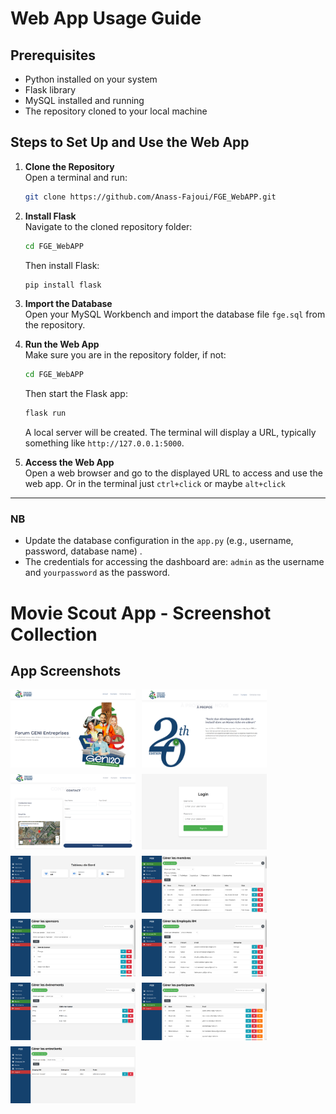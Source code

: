 # Web App Usage Guide

## Prerequisites
- Python installed on your system
- Flask library
- MySQL installed and running
- The repository cloned to your local machine

## Steps to Set Up and Use the Web App

1. **Clone the Repository**  
   Open a terminal and run:
   ```bash
   git clone https://github.com/Anass-Fajoui/FGE_WebAPP.git
   ```
   
2. **Install Flask**  
   Navigate to the cloned repository folder:
   ```bash
   cd FGE_WebAPP
   ```
   Then install Flask:
   ```bash
   pip install flask
   ```

3. **Import the Database**  
   Open your MySQL Workbench and import the database file `fge.sql` from the repository.  
  
4. **Run the Web App**  
   Make sure you are in the repository folder, if not:
   ```bash
   cd FGE_WebAPP
   ```
   Then start the Flask app:
   ```bash
   flask run
   ```
   A local server will be created. The terminal will display a URL, typically something like `http://127.0.0.1:5000`.

5. **Access the Web App**  
   Open a web browser and go to the displayed URL to access and use the web app.
   Or in the terminal just  `ctrl+click` or maybe `alt+click`

---

### NB

- Update the database configuration in the `app.py` (e.g., username, password, database name) .
- The credentials for accessing the dashboard are: `admin` as the username and `yourpassword` as the password.

# Movie Scout App - Screenshot Collection

## App Screenshots

<div style="display: flex; flex-wrap: wrap; gap: 10px;">
  <img src="./Screenshots/Screenshot1.png" alt="Screenshot 1" width="200">
  <img src="./Screenshots/Screenshot2.png" alt="Screenshot 2" width="200">
  <img src="./Screenshots/Screenshot3.png" alt="Screenshot 3" width="200">
  <img src="./Screenshots/Screenshot4.png" alt="Screenshot 4" width="200">
  <img src="./Screenshots/Screenshot5.png" alt="Screenshot 5" width="200">
  <img src="./Screenshots/Screenshot6.png" alt="Screenshot 6" width="200">
  <img src="./Screenshots/Screenshot7.png" alt="Screenshot 7" width="200">
  <img src="./Screenshots/Screenshot8.png" alt="Screenshot 8" width="200">
  <img src="./Screenshots/Screenshot9.png" alt="Screenshot 9" width="200">
  <img src="./Screenshots/Screenshot10.png" alt="Screenshot 10" width="200">
  <img src="./Screenshots/Screenshot11.png" alt="Screenshot 11" width="200">
</div>


